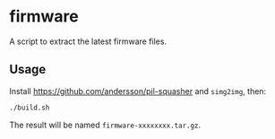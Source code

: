 # firmware

A script to extract the latest firmware files.

## Usage

Install https://github.com/andersson/pil-squasher and `simg2img`, then:

```bash
./build.sh
```

The result will be named `firmware-xxxxxxxx.tar.gz`.